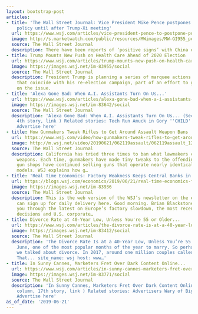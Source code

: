 ```yaml
---
layout: bootstrap-post
articles:
- title: 'The Wall Street Journal: Vice President Mike Pence postpones speech on China
    policy until after Trump-Xi meeting'
  url: https://www.wsj.com/articles/vice-president-pence-to-postpone-policy-address-on-china-ahead-of-trump-xi-meeting-11561130145
  image: http://s.marketwatch.com/public/resources/MWimages/MW-GI955_pence_ZG_20180510112747.jpg
  source: The Wall Street Journal
  description: There have been reports of ‘positive signs’ with China on trade negotiations.
- title: Trump Mounts New Push on Health Care Ahead of 2020 Election
  url: https://www.wsj.com/articles/trump-mounts-new-push-on-health-care-ahead-of-2020-election-11561123548
  image: https://images.wsj.net/im-83955/social
  source: The Wall Street Journal
  description: President Trump is planning a series of marquee actions on health care
    that coincide with his re-election campaign, part of an effort to gain ground
    on the issue.
- title: 'Alexa Gone Bad: When A.I. Assistants Turn On Us...'
  url: https://www.wsj.com/articles/alexa-gone-bad-when-a-i-assistants-turn-on-us-11561125752
  image: https://images.wsj.net/im-83642/social
  source: The Wall Street Journal
  description: 'Alexa Gone Bad: When A.I. Assistants Turn On Us... (Second column,
    4th story, link ) Related stories: Tech Run Amuck in Gory ''CHILD''S PLAY'' Remake...
    Advertise here'
- title: How Gunmakers Tweak Rifles to Get Around Assault Weapon Bans
  url: https://www.wsj.com/video/how-gunmakers-tweak-rifles-to-get-around-assault-weapon-bans/482399CD-ABF0-4993-A4A4-4589FE3D05D8.html
  image: http://m.wsj.net/video/20190621/062119assault/062119assault_1280x720.jpg
  source: The Wall Street Journal
  description: California has tried three times to ban what lawmakers call assault
    weapons. Each time, gunmakers have made tiny tweaks to the offending rifles, and
    gun shops have continued selling guns that operate nearly identically to the banned
    models. WSJ explains how g…
- title: 'Real Time Economics: Factory Weakness Keeps Central Banks in Play'
  url: https://blogs.wsj.com/economics/2019/06/21/real-time-economics-factory-weakness-keeps-central-banks-in-play/
  image: https://images.wsj.net/im-83936
  source: The Wall Street Journal
  description: This is the web version of the WSJ’s newsletter on the economy. You
    can sign up for daily delivery here. Good morning. Brian Blackstone here to take
    you through the latest on Europe’s factory slowdown, the most recent central-bank
    decisions and U.S. corporate…
- title: Divorce Rate at 40-Year Low, Unless You're 55 or Older...
  url: https://www.wsj.com/articles/the-divorce-rate-is-at-a-40-year-low-unless-youre-55-or-older-11561116601
  image: https://images.wsj.net/im-83412/social
  source: The Wall Street Journal
  description: 'The Divorce Rate Is at a 40-Year Low, Unless You’re 55 or Older It’s
    June, one of the most popular months of the year to marry. So perhaps it’s time
    we talked about divorce. In 2017, around one million couples called it quits.
    That... site_name: wsj host: www…'
- title: In Sunny Cannes, Marketers Fret Over Dark Content Online...
  url: https://www.wsj.com/articles/in-sunny-cannes-marketers-fret-over-dark-content-online-11561109401
  image: https://images.wsj.net/im-83771/social
  source: The Wall Street Journal
  description: 'In Sunny Cannes, Marketers Fret Over Dark Content Online... (Second
    column, 17th story, link ) Related stories: Advertisers Wary of Big-Tech Breakup...
    Advertise here'
as_of_date: '2019-06-21'
---
```


